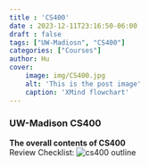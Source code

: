 ```yaml
---
title : 'CS400'
date : 2023-12-11T23:16:50-06:00
draft : false
tags: ["UW-Madiosn", "CS400"]
categories: ["Courses"]
author: Hu
cover: 
    image: img/CS400.jpg
    alt: 'This is the post image'
    caption: 'XMind flowchart'
---
```


### UW-Madison CS400
**The overall contents of CS400**  
Review Checklist:
![cs400 outline](/img/course_outline.png)

